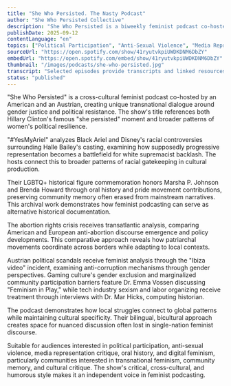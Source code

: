 ```yaml
---
title: "She Who Persisted. The Nasty Podcast"
author: "She Who Persisted Collective"
description: "She Who Persisted is a biweekly feminist podcast co-hosted by an American and an Austrian, focusing on cross-cultural gender issues, political events, and marginalized communities' history. The show covers abortion rights, gaming culture, tech industry sexism, LGBTQ+ history, and media representation critique, with a sharp, humorous, and critical style emphasizing transnational feminist perspectives and community memory. Spotify rating of 5.0 (1 review), serving as an independent platform for European and North American feminist dialogue."
publishDate: 2025-09-12
contentLanguage: "en"
topics: ["Political Participation", "Anti-Sexual Violence", "Media Representation Critique", "Oral History", "Digital Feminism"]
sourceUrl: "https://open.spotify.com/show/41ryutvkpiUWDKDNM6DbZY"
embedUrl: "https://open.spotify.com/embed/show/41ryutvkpiUWDKDNM6DbZY"
thumbnail: "/images/podcasts/she-who-persisted.jpg"
transcript: "Selected episodes provide transcripts and linked resources, see shewhopersisted.com"
status: "published"
---
```


"She Who Persisted" is a cross-cultural feminist podcast co-hosted by an American and an Austrian, creating unique transnational dialogue around gender justice and political resistance. The show's title references both Hillary Clinton's famous "she persisted" moment and broader patterns of women's political resilience.

"#YesMyAriel" analyzes Black Ariel and Disney's racial controversies surrounding Halle Bailey's casting, examining how supposedly progressive representation becomes a battlefield for white supremacist backlash. The hosts connect this to broader patterns of racial gatekeeping in cultural production.

Their LGBTQ+ historical figure commemoration honors Marsha P. Johnson and Brenda Howard through oral history and pride movement contributions, preserving community memory often erased from mainstream narratives. This archival work demonstrates how feminist podcasting can serve as alternative historical documentation.

The abortion rights crisis receives transatlantic analysis, comparing American and European anti-abortion discourse emergence and policy developments. This comparative approach reveals how patriarchal movements coordinate across borders while adapting to local contexts.

Austrian political scandals receive feminist analysis through the "Ibiza video" incident, examining anti-corruption mechanisms through gender perspectives. Gaming culture's gender exclusion and marginalized community participation barriers feature Dr. Emma Vossen discussing "Feminism in Play," while tech industry sexism and labor organizing receive treatment through interviews with Dr. Mar Hicks, computing historian.

The podcast demonstrates how local struggles connect to global patterns while maintaining cultural specificity. Their bilingual, bicultural approach creates space for nuanced discussion often lost in single-nation feminist discourse.

Suitable for audiences interested in political participation, anti-sexual violence, media representation critique, oral history, and digital feminism, particularly communities interested in transnational feminism, community memory, and cultural critique. The show's critical, cross-cultural, and humorous style makes it an independent voice in feminist podcasting.